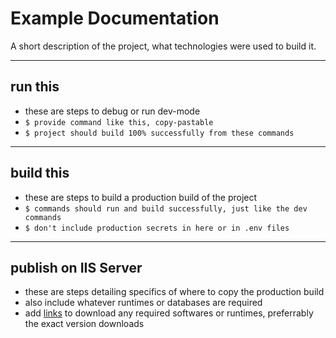 # Example Documentation

A short description of the project, what technologies were used to build it.

---

## run this 
* these are steps to debug or run dev-mode
* `$ provide command like this, copy-pastable`
* `$ project should build 100% successfully from these commands`

---

## build this
* these are steps to build a production build of the project
* `$ commands should run and build successfully, just like the dev commands`
* `$ don't include production secrets in here or in .env files`

---

## publish on IIS Server
* these are steps detailing specifics of where to copy the production build 
* also include whatever runtimes or databases are required
* add [links](#) to download any required softwares or runtimes, preferrably the exact version downloads
